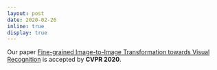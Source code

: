 ```yaml
---
layout: post
date: 2020-02-26
inline: true
display: true
---
```


Our paper <a href="https://openaccess.thecvf.com/content_CVPR_2020/papers/Xiong_Fine-Grained_Image-to-Image_Transformation_Towards_Visual_Recognition_CVPR_2020_paper.pdf">Fine-grained Image-to-Image Transformation towards Visual Recognition</a> is accepted by **CVPR 2020**.
